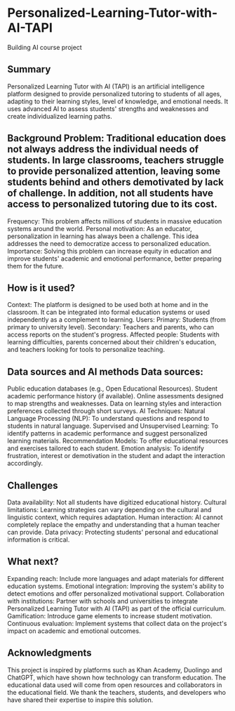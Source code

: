 # Personalized-Learning-Tutor-with-AI-TAPI
Building AI course project

## Summary
Personalized Learning Tutor with AI (TAPI) is an artificial intelligence platform designed to provide personalized tutoring to students of all ages, adapting to their learning styles, level of knowledge, and emotional needs. It uses advanced AI to assess students' strengths and weaknesses and create individualized learning paths.
 ## Background Problem: Traditional education does not always address the individual needs of students. In large classrooms, teachers struggle to provide personalized attention, leaving some students behind and others demotivated by lack of challenge. In addition, not all students have access to personalized tutoring due to its cost.
Frequency: This problem affects millions of students in massive education systems around the world.
Personal motivation: As an educator, personalization in learning has always been a challenge. This idea addresses the need to democratize access to personalized education.
Importance: Solving this problem can increase equity in education and improve students' academic and emotional performance, better preparing them for the future.

## How is it used?
Context: The platform is designed to be used both at home and in the classroom. It can be integrated into formal education systems or used independently as a complement to learning.
Users:
Primary: Students (from primary to university level).
Secondary: Teachers and parents, who can access reports on the student's progress.
Affected people: Students with learning difficulties, parents concerned about their children's education, and teachers looking for tools to personalize teaching.

## Data sources and AI methods Data sources:
Public education databases (e.g., Open Educational Resources).
Student academic performance history (if available).
Online assessments designed to map strengths and weaknesses.
Data on learning styles and interaction preferences collected through short surveys.
AI Techniques:
Natural Language Processing (NLP): To understand questions and respond to students in natural language.
Supervised and Unsupervised Learning: To identify patterns in academic performance and suggest personalized learning materials.
Recommendation Models: To offer educational resources and exercises tailored to each student.
Emotion analysis: To identify frustration, interest or demotivation in the student and adapt the interaction accordingly.

## Challenges
Data availability: Not all students have digitized educational history.
Cultural limitations: Learning strategies can vary depending on the cultural and linguistic context, which requires adaptation.
Human interaction: AI cannot completely replace the empathy and understanding that a human teacher can provide.
Data privacy: Protecting students' personal and educational information is critical.

## What next?
Expanding reach: Include more languages and adapt materials for different education systems.
Emotional integration: Improving the system's ability to detect emotions and offer personalized motivational support.
Collaboration with institutions: Partner with schools and universities to integrate Personalized Learning Tutor with AI (TAPI) as part of the official curriculum.
Gamification: Introduce game elements to increase student motivation.
Continuous evaluation: Implement systems that collect data on the project's impact on academic and emotional outcomes.

## Acknowledgments
This project is inspired by platforms such as Khan Academy, Duolingo and ChatGPT, which have shown how technology can transform education. The educational data used will come from open resources and collaborators in the educational field. We thank the teachers, students, and developers who have shared their expertise to inspire this solution.
